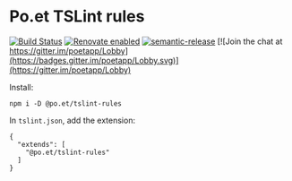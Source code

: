 # Po.et TSLint rules

[![Build Status](https://travis-ci.org/poetapp/tslint-rules.svg?branch=master)](https://travis-ci.org/poetapp/tslint-rules)
[![Renovate enabled](https://img.shields.io/badge/renovate-enabled-brightgreen.svg)](https://renovatebot.com/)
[![semantic-release](https://img.shields.io/badge/%20%20%F0%9F%93%A6%F0%9F%9A%80-semantic--release-e10079.svg)](https://github.com/semantic-release/semantic-release)
[![Join the chat at https://gitter.im/poetapp/Lobby](https://badges.gitter.im/poetapp/Lobby.svg)](https://gitter.im/poetapp/Lobby)

Install:


```
npm i -D @po.et/tslint-rules
```

In `tslint.json`, add the extension:

```
{
  "extends": [
    "@po.et/tslint-rules"
  ]
}
```
